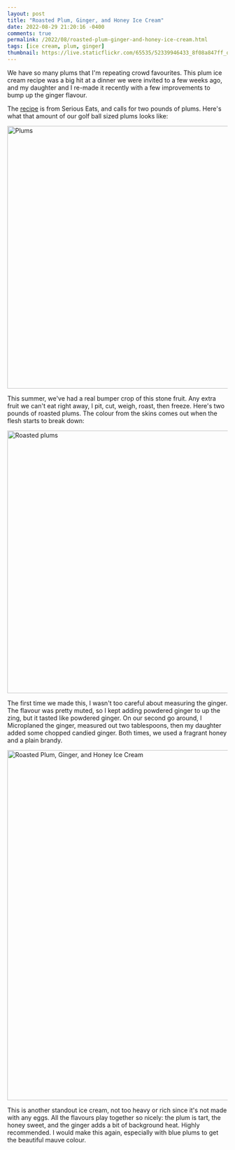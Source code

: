 ```yaml
---
layout: post
title: "Roasted Plum, Ginger, and Honey Ice Cream"
date: 2022-08-29 21:20:16 -0400
comments: true
permalink: /2022/08/roasted-plum-ginger-and-honey-ice-cream.html
tags: [ice cream, plum, ginger]
thumbnail: https://live.staticflickr.com/65535/52339946433_8f08a847ff_q.jpg
---
```


We have so many plums that I'm repeating crowd favourites. This
plum ice cream recipe was a big hit at a dinner we were invited
to a few weeks ago, and my daughter and I re-made it recently
with a few improvements to bump up the ginger flavour.

The [recipe](https://www.seriouseats.com/roasted-plum-ginger-and-honey-ice-cream-recipe)
is from Serious Eats, and calls for two pounds of plums. Here's what that amount of our 
golf ball sized plums looks like:

<a data-flickr-embed="true" href="https://www.flickr.com/photos/gnuf/52341874396/in/dateposted/" title="Plums"><img src="https://live.staticflickr.com/65535/52341874396_669bedaf18_c.jpg" width="800" height="600" alt="Plums"></a><script async src="//embedr.flickr.com/assets/client-code.js" charset="utf-8"></script>

This summer, we've had a real bumper crop of this stone fruit. Any extra fruit
we can't eat right away, I pit, cut, weigh, roast, then freeze. Here's two 
pounds of roasted plums. The colour from the skins comes out when the 
flesh starts to break down:

<a data-flickr-embed="true" href="https://www.flickr.com/photos/gnuf/52340917017/in/photostream/" title="Roasted plums"><img src="https://live.staticflickr.com/65535/52340917017_957a18bcea_c.jpg" width="800" height="600" alt="Roasted plums"></a><script async src="//embedr.flickr.com/assets/client-code.js" charset="utf-8"></script>

The first time we made this, I wasn't too careful about measuring the ginger.
The flavour was pretty muted, so I kept adding powdered ginger to up the
zing, but it tasted like powdered ginger. On our second go around, 
I Microplaned the ginger, measured out two tablespoons, then my daughter 
added some chopped candied ginger. Both times, we used a fragrant honey and
a plain brandy.

<a data-flickr-embed="true" href="https://www.flickr.com/photos/gnuf/52339946433/in/photostream/" title="Roasted Plum, Ginger, and Honey Ice Cream"><img src="https://live.staticflickr.com/65535/52339946433_8f08a847ff_c.jpg" width="600" height="800" alt="Roasted Plum, Ginger, and Honey Ice Cream"></a><script async src="//embedr.flickr.com/assets/client-code.js" charset="utf-8"></script>

This is another standout ice cream, not too heavy or rich since
it's not made with any eggs. All the flavours play together so
nicely: the plum is tart, the honey sweet, and the ginger adds a
bit of background heat. Highly recommended. I would make this again,
especially with blue plums to get the beautiful mauve colour.

